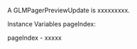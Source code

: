 A GLMPagerPreviewUpdate is xxxxxxxxx.Instance Variables	pageIndex:		<Object>pageIndex	- xxxxx